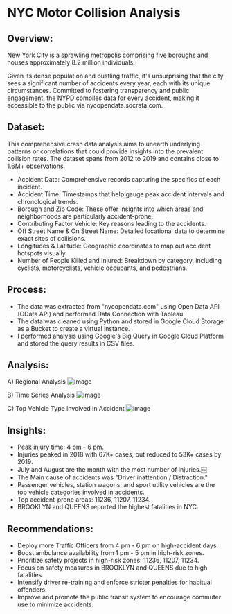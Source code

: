 # NYC Motor Collision Analysis

## Overview:
New York City is a sprawling metropolis comprising five boroughs and houses approximately 8.2 million individuals.

Given its dense population and bustling traffic, it's unsurprising that the city sees a significant number of accidents every year, each with its unique circumstances. Committed to fostering transparency and public engagement, the NYPD compiles data for every accident, making it accessible to the public via nycopendata.socrata.com.

## Dataset:
This comprehensive crash data analysis aims to unearth underlying patterns or correlations that could provide insights into the prevalent collision rates. The dataset spans from 2012 to 2019 and contains close to 1.6M+ observations.

* Accident Data: Comprehensive records capturing the specifics of each incident.
* Accident Time: Timestamps that help gauge peak accident intervals and chronological trends.
* Borough and Zip Code: These offer insights into which areas and neighborhoods are particularly accident-prone.
* Contributing Factor Vehicle: Key reasons leading to the accidents.
* Off Street Name & On Street Name: Detailed locational data to determine exact sites of collisions.
* Longitudes & Latitude: Geographic coordinates to map out accident hotspots visually.
* Number of People Killed and Injured: Breakdown by category, including cyclists, motorcyclists, vehicle occupants, and pedestrians.

## Process:
* The data was extracted from "nycopendata.com" using Open Data API (OData API) and performed Data Connection with Tableau.
* The data was cleaned using Python and stored in Google Cloud Storage as a Bucket to create a virtual instance.
* I performed analysis using Google's Big Query in Google Cloud Platform and stored the query results in CSV files.

## Analysis:

A) Regional Analysis
![image](https://github.com/mohan-kartik/NYC-Motor-Collision-Analysis/assets/42971268/78acee17-04f5-4910-860f-34a85ae9bb95)

B) Time Series Analysis
![image](https://github.com/mohan-kartik/NYC-Motor-Collision-Analysis/assets/42971268/adbafbb0-4e86-4805-a38a-bd4ce3b3a3fb)

C) Top Vehicle Type involved in Accident
![image](https://github.com/mohan-kartik/NYC-Motor-Collision-Analysis/assets/42971268/27ad63a0-c4b1-46e0-8ac8-23cf38bcd866)


## Insights:
* Peak injury time: 4 pm - 6 pm.
* Injuries peaked in 2018 with 67K+ cases, but reduced to 53K+ cases by 2019.
* July and August are the month with the most number of injuries.￼
* The Main cause of accidents was "Driver inattention / Distraction." 
* Passenger vehicles, station wagons, and sport utility vehicles are the top vehicle categories involved in accidents.  
* Top accident-prone areas: 11236, 11207, 11234.
* BROOKLYN and QUEENS reported the highest fatalities in NYC.

## Recommendations:
* Deploy more Traffic Officers from 4 pm - 6 pm on high-accident days.
* Boost ambulance availability from 1 pm - 5 pm in high-risk zones.
* Prioritize safety projects in high-risk zones: 11236, 11207, 11234.
* Focus on safety measures in BROOKLYN and QUEENS due to high fatalities.
* Intensify driver re-training and enforce stricter penalties for habitual offenders.
* Improve and promote the public transit system to encourage commuter use to minimize accidents.
